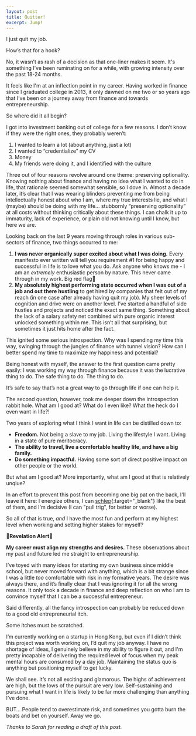 ```yaml
---
layout: post
title: Quitter!
excerpt: Jump!
---
```

I just quit my job.

How’s that for a hook? 

No, it wasn’t as rash of a decision as that one-liner makes it seem. It's something I’ve been ruminating on for a while, with growing intensity over the past 18-24 months.

It feels like I'm at an inflection point in my career. Having worked in finance since I graduated college in 2013, it only dawned on me two or so years ago that I’ve been on a journey away from finance and towards entrepreneurship.

So where did it all begin?

I got into investment banking out of college for a few reasons. I don’t know if they were the right ones, they probably weren’t: 

1. I wanted to learn a lot (about anything, just a lot)
2. I wanted to “credentialize” my CV
3. Money
4. My friends were doing it, and I identified with the culture

Three out of four reasons revolve around one theme: preserving optionality. Knowing nothing about finance and having no idea what I wanted to do in life, that rationale seemed somewhat sensible, so I dove in. Almost a decade later, it’s clear that I was wearing blinders preventing me from being intellectually honest about who I am, where my true interests lie, and what I (maybe) should be doing with my life... stubbornly “preserving optionality” at all costs without thinking critically about these things. I can chalk it up to immaturity, lack of experience, or plain old not knowing until I know, but here we are.

Looking back on the last 9 years moving through roles in various sub-sectors of finance, two things occurred to me: 

1. **I was never organically super excited about what I was doing.** Every manifesto ever written will tell you requirement #1 for being happy and successful in life is to love what you do. Ask anyone who knows me - I am an *extremely* enthusiastic person by nature. This never came through in my work. Big red flag🚩
2. **My absolutely highest performing state occurred when I was out of a job and out there hustling** to get hired by companies that felt out of my reach (in one case after already having quit my job). My sheer levels of cognition and drive were on another level. I’ve started a handful of side hustles and projects and noticed the exact same thing. Something about the lack of a salary safety net combined with pure organic interest unlocked something within me. This isn’t all that surprising, but sometimes it just hits home after the fact.

This ignited some serious introspection. Why was I spending my time this way, swinging through the jungles of finance with tunnel vision? How can I better spend my time to maximize my happiness and potential?

Being honest with myself, the answer to the first question came pretty easily: I was working my way through finance because it was the lucrative thing to do. The safe thing to do. The thing to do.

It’s safe to say that’s not a great way to go through life if one can help it.

The second question, however, took me deeper down the introspection rabbit hole. What am I good at? What do I even like? What the heck do I even want in life?!

Two years of exploring what I think I want in life can be distilled down to:

- **Freedom.** Not being a slave to my job. Living the lifestyle I want. Living in a state of pure meritocracy.
- **The ability to travel, live a comfortable healthy life, and have a big family.**
- **Do something impactful.** Having some sort of direct positive impact on other people or the world.

But what am I good at? More importantly, what am I good at that is relatively unqiue? 

In an effort to prevent this post from becoming one big pat on the back, I'll leave it here: I energize others, I can [schlep](http://paulgraham.com/schlep.html){:target="_blank"} like the best of them, and I'm decisive (I can "pull trig", for better or worse).

So all of that is true, *and* I have the most fun and perform at my highest level when working and setting higher stakes for myself? 

**🚨Revelation Alert🚨**

**My career must align my strengths and desires.** These observations about my past and future led me straight to entrepreneurship.

I’ve toyed with many ideas for starting my own business since middle school, but never moved forward with anything, which is a bit strange since I was a little *too* comfortable with risk in my formative years. The desire was always there, and it’s finally clear that I was ignoring it for all the wrong reasons. It only took a decade in finance and deep reflection on who I am to convince myself that I can be a successful entrepreneur. 

Said differently, all the fancy introspection can probably be reduced down to a good old entrepreneurial itch.

Some itches must be scratched.

I’m currently working on a startup in Hong Kong, but even if I didn’t think this project was worth working on, I’d quit my job anyway. I have no shortage of ideas, I genuinely believe in my ability to figure it out, and I'm pretty incapable of delivering the required level of focus when my peak mental hours are consumed by a day job. Maintaining the status quo is anything but positioning myself to get lucky.

We shall see. It’s not all exciting and glamorous. The highs of achievement are high, but the lows of the pursuit are very low. Self-sustaining and pursuing what I want in life is likely to be far more challenging than anything I’ve done.

BUT… People tend to overestimate risk, and sometimes you gotta burn the boats and bet on yourself. Away we go.

<p id="thanks-text"><em>Thanks to Sarah for reading a draft of this post.